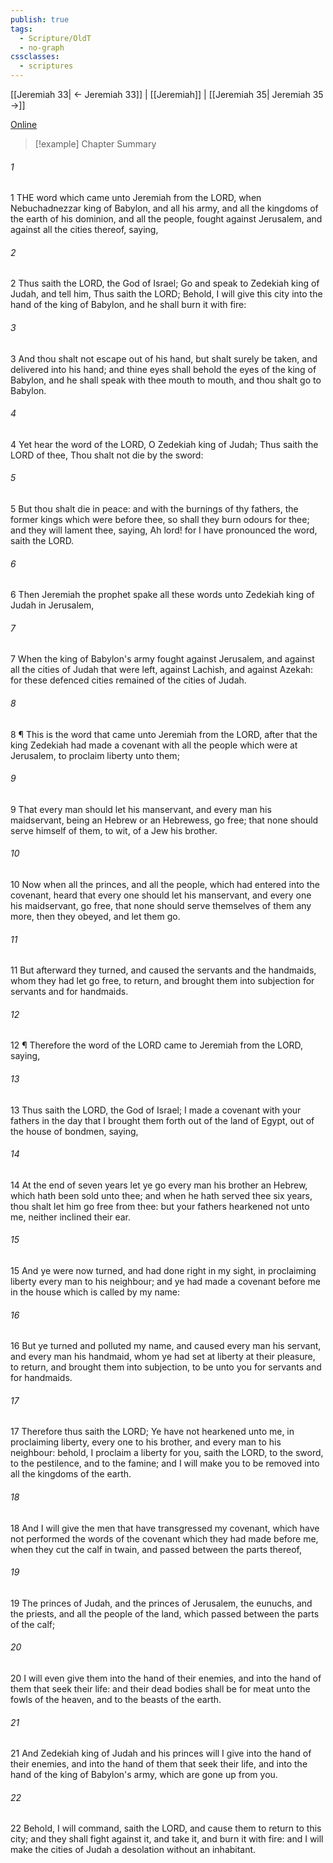 ```yaml
---
publish: true
tags:
  - Scripture/OldT
  - no-graph
cssclasses:
  - scriptures
---
```

[[Jeremiah 33| ← Jeremiah 33]] | [[Jeremiah]] | [[Jeremiah 35| Jeremiah 35 →]]

[Online](https://churchofjesuschrist.org/study/scriptures/ot/jer/34?lang=eng)

>[!example] Chapter Summary
>
###### 1
1 THE word which came unto Jeremiah from the LORD, when Nebuchadnezzar king of Babylon, and all his army, and all the kingdoms of the earth of his dominion, and all the people, fought against Jerusalem, and against all the cities thereof, saying,
###### 2
2 Thus saith the LORD, the God of Israel; Go and speak to Zedekiah king of Judah, and tell him, Thus saith the LORD; Behold, I will give this city into the hand of the king of Babylon, and he shall burn it with fire:
###### 3
3 And thou shalt not escape out of his hand, but shalt surely be taken, and delivered into his hand; and thine eyes shall behold the eyes of the king of Babylon, and he shall speak with thee mouth to mouth, and thou shalt go to Babylon.
###### 4
4 Yet hear the word of the LORD, O Zedekiah king of Judah; Thus saith the LORD of thee, Thou shalt not die by the sword:
###### 5
5 But thou shalt die in peace: and with the burnings of thy fathers, the former kings which were before thee, so shall they burn odours for thee; and they will lament thee, saying, Ah lord! for I have pronounced the word, saith the LORD.
###### 6
6 Then Jeremiah the prophet spake all these words unto Zedekiah king of Judah in Jerusalem,
###### 7
7 When the king of Babylon's army fought against Jerusalem, and against all the cities of Judah that were left, against Lachish, and against Azekah: for these defenced cities remained of the cities of Judah.
###### 8
8 ¶ This is the word that came unto Jeremiah from the LORD, after that the king Zedekiah had made a covenant with all the people which were at Jerusalem, to proclaim liberty unto them;
###### 9
9 That every man should let his manservant, and every man his maidservant, being an Hebrew or an Hebrewess, go free; that none should serve himself of them, to wit, of a Jew his brother.
###### 10
10 Now when all the princes, and all the people, which had entered into the covenant, heard that every one should let his manservant, and every one his maidservant, go free, that none should serve themselves of them any more, then they obeyed, and let them go.
###### 11
11 But afterward they turned, and caused the servants and the handmaids, whom they had let go free, to return, and brought them into subjection for servants and for handmaids.
###### 12
12 ¶ Therefore the word of the LORD came to Jeremiah from the  LORD, saying,
###### 13
13 Thus saith the LORD, the God of Israel; I made a covenant with your fathers in the day that I brought them forth out of the land of Egypt, out of the house of bondmen, saying,
###### 14
14 At the end of seven years let ye go every man his brother an Hebrew, which hath been sold unto thee; and when he hath served thee six years, thou shalt let him go free from thee: but your fathers hearkened not unto me, neither inclined their ear.
###### 15
15 And ye were now turned, and had done right in my sight, in proclaiming liberty every man to his neighbour; and ye had made a covenant before me in the house which is called by my name:
###### 16
16 But ye turned and polluted my name, and caused every man his servant, and every man his handmaid, whom ye had set at liberty at their pleasure, to return, and brought them into subjection, to be unto you for servants and for handmaids.
###### 17
17 Therefore thus saith the LORD; Ye have not hearkened unto me, in proclaiming liberty, every one to his brother, and every man to his neighbour: behold, I proclaim a liberty for you, saith the LORD, to the sword, to the pestilence, and to the famine; and I will make you to be removed into all the kingdoms of the earth.
###### 18
18 And I will give the men that have transgressed my covenant, which have not performed the words of the covenant which they had made before me, when they cut the calf in twain, and passed between the parts thereof,
###### 19
19 The princes of Judah, and the princes of Jerusalem, the eunuchs, and the priests, and all the people of the land, which passed between the parts of the calf;
###### 20
20 I will even give them into the hand of their enemies, and into the hand of them that seek their life: and their dead bodies shall be for meat unto the fowls of the heaven, and to the beasts of the earth.
###### 21
21 And Zedekiah king of Judah and his princes will I give into the hand of their enemies, and into the hand of them that seek their life, and into the hand of the king of Babylon's army, which are gone up from you.
###### 22
22 Behold, I will command, saith the LORD, and cause them to return to this city; and they shall fight against it, and take it, and burn it with fire: and I will make the cities of Judah a desolation without an inhabitant.



